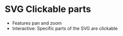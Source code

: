  # SVG Clickable parts
 
- Features pan and zoom
- Interactive: Specific parts of the SVG are clickable 